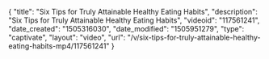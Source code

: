 {
    "title": "Six Tips for Truly Attainable Healthy Eating Habits",
    "description": "Six Tips for Truly Attainable Healthy Eating Habits",
    "videoid": "117561241",
    "date_created": "1505316030",
    "date_modified": "1505951279",
    "type": "captivate",
    "layout": "video",
    "url": "\/v\/six-tips-for-truly-attainable-healthy-eating-habits-mp4\/117561241"
}